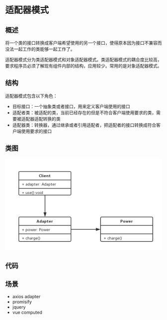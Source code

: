 # 适配器模式

## 概述

将一个类的接口转换成客户端希望使用的另一个接口，使得原本因为接口不兼容而没法一起工作的类能够一起工作了。

适配器模式分为类适配器模式和对象适配器模式。类适配器模式的耦合度比较高，要求程序员必须了解现有组件内部的结构，应用较少。常用的是对象适配器模式。

## 结构

适配器模式包含以下角色：

- 目标接口：一个抽象类或者接口，用来定义客户端使用的接口
- 适配者类：被适配的类，当前已经存在的但是不符合客户端使用要求的类，需要被适配器适配转换的类
- 适配器类：转换器，通过继承或者引用适配者，把适配者的接口转换成符合客户端使用要求的接口

## 类图

![img](adapter.jpeg)

## 代码

## 场景

- axios adapter
- promisify
- jquery
- vue computed
